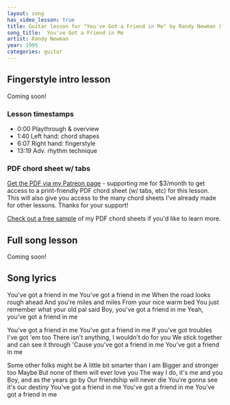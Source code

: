 ```yaml
---
layout: song
has_video_lesson: true
title: Guitar lesson for "You've Got a Friend in Me" by Randy Newman (from Toy Story)
song_title:  You've Got a Friend in Me
artist: Randy Newman
year: 1995
categories: guitar
---
```


<!-- patreon_lesson_available: true
patreon_lesson_url: https://www.patreon.com/posts/printable-lesson-23379862 -->

## Fingerstyle intro lesson

<!-- <iframe width="560" height="315" src="https://www.youtube.com/embed/pCgwYSW99RI?showinfo=0" frameborder="0" allowfullscreen></iframe><br /> -->

Coming soon!

### Lesson timestamps

- 0:00 Playthrough & overview
- 1:40 Left hand: chord shapes
- 6:07 Right hand: fingerstyle
- 13:19 Adv. rhythm technique

### PDF chord sheet w/ tabs

[Get the PDF via my Patreon page](https://www.patreon.com/posts/printable-lesson-23379862) - supporting me for $3/month to get access to a print-friendly PDF chord sheet (w/ tabs, etc) for this lesson. This will also give you access to the many chord sheets I've already made for other lessons. Thanks for your support!

[Check out a free sample](http://playsongnotes.com/downloads) of my PDF chord sheets if you'd like to learn more.

## Full song lesson

Coming soon!

## Song lyrics

You've got a friend in me
You've got a friend in me
When the road looks rough ahead
And you're miles and miles
From your nice warm bed
You just remember what your old pal said
Boy, you've got a friend in me
Yeah, you've got a friend in me

You've got a friend in me
You've got a friend in me
If you've got troubles
I've got 'em too
There isn't anything, I wouldn't do for you
We stick together and can see it through
'Cause you've got a friend in me
You've got a friend in me

Some other folks might be
A little bit smarter than I am
Bigger and stronger too
Maybe
But none of them will ever love you
The way I do, it's me and you
Boy, and as the years go by
Our friendship will never die
You're gonna see it's our destiny
You've got a friend in me
You've got a friend in me
You've got a friend in me
